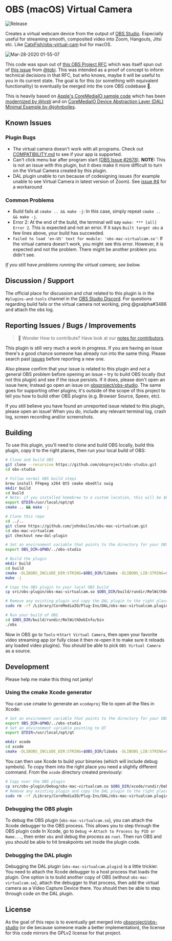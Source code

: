 # OBS (macOS) Virtual Camera

![Release](https://github.com/johnboiles/obs-mac-virtualcam/workflows/Release/badge.svg)

Creates a virtual webcam device from the output of [OBS Studio](https://obsproject.com/). Especially useful for streaming smooth, composited video into Zoom, Hangouts, Jitsi etc. Like [CatxFish/obs-virtual-cam](https://github.com/CatxFish/obs-virtual-cam) but for macOS.

![Mar-28-2020 01-55-07](https://user-images.githubusercontent.com/218876/77819715-279b8700-709a-11ea-8885-aa15051665ee.gif)

This code was spun out of [this OBS Project RFC](https://github.com/obsproject/rfcs/pull/15) which was itself spun out of [this issue](https://github.com/obsproject/obs-studio/issues/2568) from [@tobi](https://github.com/tobi). This was intended as a proof of concept to inform technical decisions in that RFC, but who knows, maybe it will be useful to you in its current state. The goal is for this (or something with equivalent functionality) to eventually be merged into the core OBS codebase 🤞.

This is heavily based on [Apple's CoreMediaIO sample code](https://developer.apple.com/library/archive/samplecode/CoreMediaIO/Introduction/Intro.html) which has been [modernized by @lvsti](https://github.com/lvsti/CoreMediaIO-DAL-Example) and on [CoreMediaIO Device Abstraction Layer (DAL) Minimal Example by @johnboiles](https://github.com/johnboiles/coremediaio-dal-minimal-example).

## Known Issues

### Plugin Bugs
* The virtual camera doesn't work with all programs. Check out [COMPATIBILITY.md](https://github.com/johnboiles/obs-mac-virtualcam/blob/master/COMPATIBILITY.md) to see if your app is supported.
* Can't click menu bar after program start [(OBS Issue #2678)](https://github.com/obsproject/obs-studio/issues/2678).  **NOTE:** This is not an issue with this plugin, but it does make it more difficult to turn on the Virtual Camera created by this plugin.
* DAL plugin unable to run because of codesigning issues (for example unable to see Virtual Camera in latest version of Zoom). See [issue #4](https://github.com/johnboiles/obs-mac-virtualcam/issues/4) for a workaround

### Common Problems
* Build fails at `cmake .. && make -j`: In this case, simply repeat `cmake .. && make -j`.
* Error 2: At the end of the build, the terminal will say `make: *** [all] Error 2`. This is expected and not an error. If it says `Built target obs` a few lines above, your build has succeeded.
* `Failed to load 'en-US' text for module: 'obs-mac-virtualcam.so'`: If the virtual camera doesn't work, you might see this error. However, it is expected and not the problem. There might be another problem you didn't see.

_If you still have problems running the virtual camera, see below._

## Discussion / Support

The official place for discussion and chat related to this plugin is in the `#plugins-and-tools` channel in the [OBS Studio Discord](https://discord.gg/obsproject). 
For questions regarding build fails or the virtual camera not working, ping @gxalpha#3486 and attach the obs log.

## Reporting Issues / Bugs / Improvements

> 🚀 Wonder How to contribute? Have look at our [notes for contributors](./CONTRIBUTING.md).

This plugin is still very much a work in progress. If you are having an issue there's a good chance someone has already run into the same thing. Please search past [issues](https://github.com/johnboiles/obs-mac-virtualcam/issues) before reporting a new one.

Also please confirm that your issue is related to this plugin and not a general OBS problem before opening an issue – try to build OBS locally (but not this plugin) and see if the issue persists. If it does, please don't open an issue here; Instead go open an issue on [obsproject/obs-studio](https://github.com/johnboiles/obs-mac-virtualcam/issues). The same goes for supporting other plugins; it's outside of the scope of this project to tell you how to build other OBS plugins (e.g. Browser Source, Speex, etc).

If you still believe you have found an unreported issue related to this plugin, please open an issue! When you do, include any relevant terminal log, crash log, screen recording and/or screenshots.

## Building

To use this plugin, you'll need to clone and build OBS locally, build this plugin, copy it to the right places, then run your local build of OBS:

```bash
# Clone and build OBS
git clone --recursive https://github.com/obsproject/obs-studio.git
cd obs-studio

# Follow normal OBS build steps
brew install FFmpeg x264 Qt5 cmake mbedtls swig
mkdir build
cd build
# Note: if you installed homebrew to a custom location, this will be $BREW_INSTALL_PATH/opt/qt
export QTDIR=/usr/local/opt/qt
cmake .. && make -j

# Clone this repo
cd ../..
git clone https://github.com/johnboiles/obs-mac-virtualcam.git
cd obs-mac-virtualcam
git checkout new-dal-plugin

# Set an environment variable that points to the directory for your OBS clone
export OBS_DIR=$PWD/../obs-studio

# Build the plugin
mkdir build
cd build
cmake -DLIBOBS_INCLUDE_DIR:STRING=$OBS_DIR/libobs -DLIBOBS_LIB:STRING=$OBS_DIR/build/libobs/libobs.dylib -DOBS_FRONTEND_LIB:STRING=$OBS_DIR/build/UI/obs-frontend-api/libobs-frontend-api.dylib -DQTDIR:STRING=$QTDIR ..
make -j

# Copy the OBS plugin to your local OBS build
cp src/obs-plugin/obs-mac-virtualcam.so $OBS_DIR/build/rundir/RelWithDebInfo/obs-plugins/

# Remove any existing plugin and copy the DAL plugin to the right place
sudo rm -rf /Library/CoreMediaIO/Plug-Ins/DAL/obs-mac-virtualcam.plugin && sudo cp -r src/dal-plugin/obs-mac-virtualcam.plugin /Library/CoreMediaIO/Plug-Ins/DAL

# Run your build of OBS
cd $OBS_DIR/build/rundir/RelWithDebInfo/bin
./obs
```

Now in OBS go to `Tools`→`Start Virtual Camera`, then open your favorite video streaming app (or fully close it then re-open it to make sure it reloads any loaded video plugins). You _should_ be able to pick `OBS Virtual Camera` as a source.

## Development

Please help me make this thing not janky!

### Using the cmake Xcode generator

You can use cmake to generate an `xcodeproj` file to open all the files in Xcode:

```bash
# Set an environment variable that points to the directory for your OBS clone
export OBS_DIR=$PWD/../obs-studio
# Set an environment variable pointing to QT
export QTDIR=/usr/local/opt/qt

mkdir xcode
cd xcode
cmake -DLIBOBS_INCLUDE_DIR:STRING=$OBS_DIR/libobs -DLIBOBS_LIB:STRING=$OBS_DIR/build/libobs/libobs.dylib -DOBS_FRONTEND_LIB:STRING=$OBS_DIR/build/UI/obs-frontend-api/libobs-frontend-api.dylib -DQTDIR:STRING=$QTDIR -G Xcode ..
```

You can then use Xcode to build your binaries (which will include debug symbols). To copy them into the right place you need a slightly different command. From the `xcode` directory created previously:

```bash
# Copy over the OBS plugin
cp src/obs-plugin/Debug/obs-mac-virtualcam.so $OBS_DIR/xcode/rundir/Debug/obs-plugins
# Remove any existing plugin and copy the DAL plugin to the right place
sudo rm -rf /Library/CoreMediaIO/Plug-Ins/DAL/obs-mac-virtualcam.plugin && sudo cp -r src/dal-plugin/Debug/obs-mac-virtualcam.plugin /Library/CoreMediaIO/Plug-Ins/DAL
```

### Debugging the OBS plugin

To debug the OBS plugin (`obs-mac-virtualcam.so`), you can attach the Xcode debugger to the OBS process. This allows you to step through the OBS plugin code In Xcode, go to `Debug` → `Attach to Process by PID or Name...`, then enter `obs` and debug the process as `root`. Then run OBS and you should be able to hit breakpoints set inside the plugin code.

### Debugging the DAL plugin

Debugging the DAL plugin (`obs-mac-virtualcam.plugin`) is a little trickier. You need to attach the Xcode debugger to a host process that loads the plugin. One option is to build another copy of OBS (without `obs-mac-virtualcam.so`), attach the debugger to that process, then add the virtual camera as a Video Capture Device there. You should then be able to step through code on the DAL plugin.

## License

As the goal of this repo is to eventually get merged into [obsproject/obs-studio](https://github.com/obsproject/obs-studio/) (or die because someone made a better implementation), the license for this code mirrors the GPLv2 license for that project.
